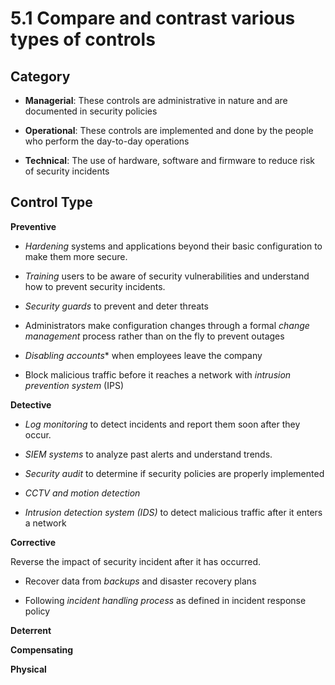 # 5.1 Compare and contrast various types of controls

## Category

- __Managerial__: These controls are administrative in nature and are documented in security policies

- **Operational**: These controls are implemented and done by the people who perform the day-to-day operations

- **Technical**: The use of hardware, software and firmware to reduce risk of security incidents

## Control Type

**Preventive**

 - *Hardening* systems and applications beyond their basic configuration to make them more secure. 
  
 - *Training* users to be aware of security vulnerabilities and understand how to prevent security incidents.
  
 - *Security guards* to prevent and deter threats
  
 - Administrators make configuration changes through a formal *change management* process rather than on the fly to prevent outages
  
 - *Disabling accounts** when employees leave the company
  
 - Block malicious traffic before it reaches a network with *intrusion prevention system* (IPS)
  
**Detective**

 - *Log monitoring* to detect incidents and report them soon after they occur.
 
 - *SIEM systems* to analyze past alerts and understand trends.

 - *Security audit* to determine if security policies are properly implemented

 - *CCTV and motion detection*

 - *Intrusion detection system (IDS)* to detect malicious traffic after it enters a network

**Corrective**

Reverse the impact of security incident after it has occurred. 

 - Recover data from *backups* and disaster recovery plans
 
 - Following *incident handling process* as defined in incident response policy

**Deterrent**

**Compensating**

**Physical**
